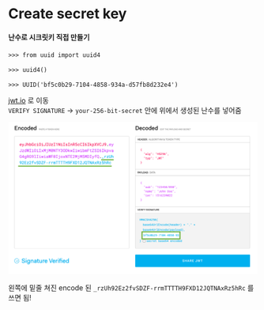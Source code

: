 # Create secret key
#### 난수로 시크릿키 직접 만들기  
```
>>> from uuid import uuid4
```
```
>>> uuid4()
```
```
>>> UUID('bf5c0b29-7104-4858-934a-d57fb8d232e4')
```
[jwt.io](https://jwt.io/) 로 이동  
`VERIFY SIGNATURE` -> `your-256-bit-secret` 안에 위에서 생성된 난수를 넣어줌
  
<img src="https://github.com/Djangowon/TIL/blob/main/image/%E1%84%89%E1%85%B3%E1%84%8F%E1%85%B3%E1%84%85%E1%85%B5%E1%86%AB%E1%84%89%E1%85%A3%E1%86%BA%202022-01-06%20%E1%84%8B%E1%85%A9%E1%84%92%E1%85%AE%201.37.19.png?raw=true/">
  
왼쪽에 밑줄 쳐진 encode 된 `_rzUh92Ez2fvSDZF-rrmTTTTH9FXD12JQTNAxRz5hRc` 를 쓰면 됨!
